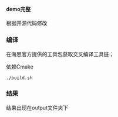 #### demo完整

根据开源代码修改

### 编译

在海思官方提供的工具包获取交叉编译工具链；

依赖Cmake

```
./build.sh
```

### 结果

结果出现在output文件夹下



